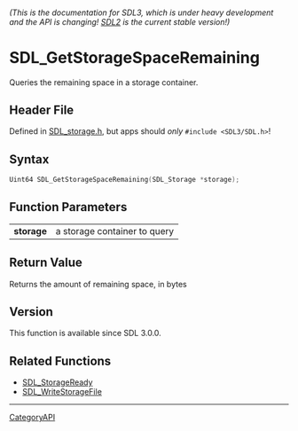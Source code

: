 ###### (This is the documentation for SDL3, which is under heavy development and the API is changing! [SDL2](https://wiki.libsdl.org/SDL2/) is the current stable version!)
# SDL_GetStorageSpaceRemaining

Queries the remaining space in a storage container.

## Header File

Defined in [SDL_storage.h](https://github.com/libsdl-org/SDL/blob/main/include/SDL3/SDL_storage.h), but apps should _only_ `#include <SDL3/SDL.h>`!

## Syntax

```c
Uint64 SDL_GetStorageSpaceRemaining(SDL_Storage *storage);

```

## Function Parameters

|                 |                              |
| --------------- | ---------------------------- |
| **storage**     | a storage container to query |

## Return Value

Returns the amount of remaining space, in bytes

## Version

This function is available since SDL 3.0.0.

## Related Functions

* [SDL_StorageReady](SDL_StorageReady)
* [SDL_WriteStorageFile](SDL_WriteStorageFile)

----
[CategoryAPI](CategoryAPI)

